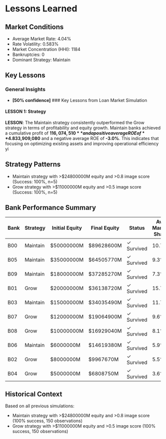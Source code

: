 # Lessons Learned

## Market Conditions
- Average Market Rate: 4.04%
- Rate Volatility: 0.583%
- Market Concentration (HHI): 1184
- Bankruptcies: 0
- Dominant Strategy: Maintain

## Key Lessons

### General Insights
- **[50% confidence]** ### Key Lessons from Loan Market Simulation

#### LESSON 1: Strategy
**LESSON**: The Maintain strategy consistently outperformed the Grow strategy in terms of profitability and equity growth. Maintain banks achieved a cumulative profit of **$116,074,510** and a positive average ROE of **4.8%**, compared to the Grow banks' cumulative profit of **$33,909,080** and a negative average ROE of **-3.0%**. This indicates that focusing on optimizing existing assets and improving operational efficiency yi

## Strategy Patterns
- Maintain strategy with >$24800000M equity and >0.8 image score (Success: 100%, n=5)
- Grow strategy with >$11000000M equity and >0.5 image score (Success: 100%, n=5)

## Bank Performance Summary
| Bank | Strategy | Initial Equity | Final Equity | Status | Avg Market Share |
|------|----------|----------------|--------------|--------|------------------|
| B00 | Maintain | $50000000M | $89628600M | ✓ Survived | 10.7% |
| B05 | Maintain | $35000000M | $64505770M | ✓ Survived | 9.3% |
| B09 | Maintain | $18000000M | $37285270M | ✓ Survived | 7.3% |
| B01 | Grow | $20000000M | $36138720M | ✓ Survived | 15.7% |
| B03 | Maintain | $15000000M | $34035490M | ✓ Survived | 11.7% |
| B07 | Grow | $12000000M | $19064900M | ✓ Survived | 9.6% |
| B08 | Grow | $10000000M | $16929040M | ✓ Survived | 8.1% |
| B06 | Maintain | $6000000M | $14619380M | ✓ Survived | 5.9% |
| B02 | Grow | $8000000M | $9967670M | ✓ Survived | 5.5% |
| B04 | Grow | $5000000M | $6808750M | ✓ Survived | 3.6% |

## Historical Context
Based on all previous simulations:
- Maintain strategy with >$24800000M equity and >0.8 image score (100% success, 150 observations)
- Grow strategy with >$11000000M equity and >0.5 image score (100% success, 150 observations)